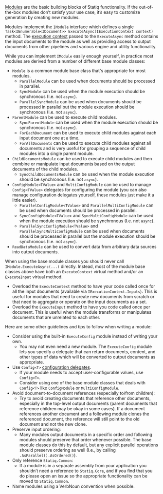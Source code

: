 [Modules](/framework/concepts/modules) are the basic building blocks of Statiq functionality. If the out-of-the-box modules don’t satisfy your use case, it’s easy to customize generation by creating new modules.

Modules implement the `IModule` interface which defines a single `Task<IEnumerable<IDocument>> ExecuteAsync(IExecutionContext context)` method. The [execution context](/framework/concepts/execution/execution-context) passed to the `ExecuteAsync` method contains the input documents to the module as well as providing access to output documents from other pipelines and various engine and utility functionality.

While you can implement `IModule` easily enough yourself, in practice most modules are derived from a number of different base module classes:

- `Module` is a common module base class that's appropriate for most modules.
  - `ParallelModule` can be used when documents should be processed in parallel.
  - `SyncModule` can be used when the module execution should be synchronous (I.e. not `async`).
  - `ParallelSyncModule` can be used when documents should be processed in parallel but the module execution should be synchronous (I.e. not `async`).
- `ParentModule` can be used to execute child modules.
  - `SyncParentModule` can be used when the module execution should be synchronous (I.e. not `async`).
  - `ForEachDocument` can be used to execute child modules against each input document one at a time.
  - `ForAllDocuments` can be used to execute child modules against all documents and is very useful for grouping a sequence of child modules into a single parent module.
- `ChildDocumentsModule` can be used to execute child modules and then combine or manipulate input documents based on the output documents of the child modules.
  - `SyncChildDocumentsModule` can be used when the module execution should be synchronous (I.e. not `async`).
- `ConfigModule<TValue>` and `MultiConfigModule` can be used to manage `Config<TValue>` delegates for configuring the module (you can also manage configuration delegates yourself, these modules just make it a little easier).
  - `ParallelConfigModule<TValue>` and `ParallelMultiConfigModule` can be used when documents should be processed in parallel.
  - `SyncConfigModule<TValue>` and `SyncMultiConfigModule` can be used when the module execution should be synchronous (I.e. not `async`).
  - `ParallelSyncConfigModule<TValue>` and `ParallelSyncMultiConfigModule` can be used when documents should be processed in parallel but the module execution should be synchronous (I.e. not `async`).
- `ReadDataModule` can be used to convert data from arbitrary data sources into output documents.

When using the base module classes you should never call `IModule.ExecuteAsync(...)` directly. Instead, most of the module base classes above have both an `ExecuteContext` virtual method and/or an `ExecuteInput` virtual method.

- Overload the `ExecuteContext` method to have your code called once for all the input documents (available via `IExecutionContext.Inputs`). This is useful for modules that need to create new documents from scratch or that need to aggregate or operate on the input documents as a set.
- Overload the `ExecuteInput` method to have you code called once per document. This is useful when the module transforms or manipulates documents that are unrelated to each other.

Here are some other guidelines and tips to follow when writing a module:

- Consider using the built-in `ExecuteConfig` module instead of writing your own.
  - You may not even need a new module. The `ExecuteConfig` module lets you specify a delegate that can return documents, content, and other types of data which will be converted to output documents as appropriate.
- Use `Config<T>` [configuration delegates](/framework/usage/configuration-delegates).
  - If your module needs to accept user-configurable values, use `Config<T>`.
  - Consider using one of the base module classes that deals with `Config<T>` like `ConfigModule` or `MultiConfigModule`.
- Avoid document-to-document references (especially to/from children):
  - Try to avoid creating documents that reference other documents, especially in the top-level output documents (parent documents that reference children may be okay in some cases). If a document references another document and a following module clones the referenced document, the reference will still point to the old document and not the new clone.
- Preserve input ordering:
  - Many modules output documents in a specific order and following modules should preserve that order whenever possible. The base module classes do this by default, but any explicit parallel operations should preserve ordering as well (I.e., by calling `.AsParallel().AsOrdered()`).
- Only reference `Statiq.Common`:
  - If a module is in a separate assembly from your application you shouldn’t need a reference to `Statiq.Core`, and if you find that you do please open an issue so the appropriate functionality can be moved to `Statiq.Common`.
- Name modules using a VerbNoun convention when possible.
